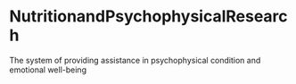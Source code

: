 # NutritionandPsychophysicalResearch
 The system of providing assistance in psychophysical condition and emotional well-being
